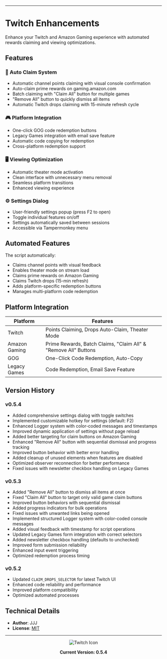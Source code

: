 
---
# Twitch Enhancements

Enhance your Twitch and Amazon Gaming experience with automated rewards claiming and viewing optimizations.

## Features

### 💎 Auto Claim System
- Automatic channel points claiming with visual console confirmation
- Auto-claim prime rewards on gaming.amazon.com
- Batch claiming with "Claim All" button for multiple games
- "Remove All" button to quickly dismiss all items
- Automatic Twitch drops claiming with 15-minute refresh cycle

### 🎮 Platform Integration
- One-click GOG code redemption buttons
- Legacy Games integration with email save feature
- Automatic code copying for redemption
- Cross-platform redemption support

### 🖥️ Viewing Optimization
- Automatic theater mode activation
- Clean interface with unnecessary menu removal
- Seamless platform transitions
- Enhanced viewing experience

### ⚙️ Settings Dialog
- User-friendly settings popup (press F2 to open)
- Toggle individual features on/off
- Settings automatically saved between sessions
- Accessible via Tampermonkey menu

## Automated Features

The script automatically:
- Claims channel points with visual feedback
- Enables theater mode on stream load
- Claims prime rewards on Amazon Gaming
- Claims Twitch drops (15-min refresh)
- Adds platform-specific redemption buttons
- Manages multi-platform code redemption

## Platform Integration

| Platform | Features |
|----------|-----------|
| Twitch | Points Claiming, Drops Auto-Claim, Theater Mode |
| Amazon Gaming | Prime Rewards, Batch Claims, "Claim All" & "Remove All" Buttons |
| GOG | One-Click Code Redemption, Auto-Copy |
| Legacy Games | Code Redemption, Email Save Feature |

## Version History

### v0.5.4
- Added comprehensive settings dialog with toggle switches
- Implemented customizable hotkey for settings (default: F2)
- Enhanced Logger system with color-coded messages and timestamps
- Improved dynamic application of settings without page reload
- Added better targeting for claim buttons on Amazon Gaming
- Enhanced "Remove All" button with sequential dismissal and progress tracking
- Improved button behavior with better error handling
- Added cleanup of unused elements when features are disabled
- Optimized observer reconnection for better performance
- Fixed issues with newsletter checkbox handling on Legacy Games

### v0.5.3
- Added "Remove All" button to dismiss all items at once
- Fixed "Claim All" button to target only valid game claim buttons
- Improved button behaviors with sequential dismissal
- Added progress indicators for bulk operations
- Fixed issues with unwanted links being opened
- Implemented structured Logger system with color-coded console messages
- Added visual feedback with timestamp for script operations
- Updated Legacy Games form integration with correct selectors
- Added newsletter checkbox handling (defaults to unchecked)
- Improved form submission reliability
- Enhanced input event triggering
- Optimized redemption process timing

### v0.5.2
- Updated `CLAIM_DROPS_SELECTOR` for latest Twitch UI
- Enhanced code reliability and performance
- Improved platform compatibility
- Optimized automated processes

## Technical Details

- **Author**: JJJ
- **License**: [MIT](https://choosealicense.com/licenses/mit/)

---

<div align="center">
<img src="https://www.google.com/s2/favicons?sz=64&domain=twitch.tv" alt="Twitch Icon">

**Current Version: 0.5.4**
</div>
